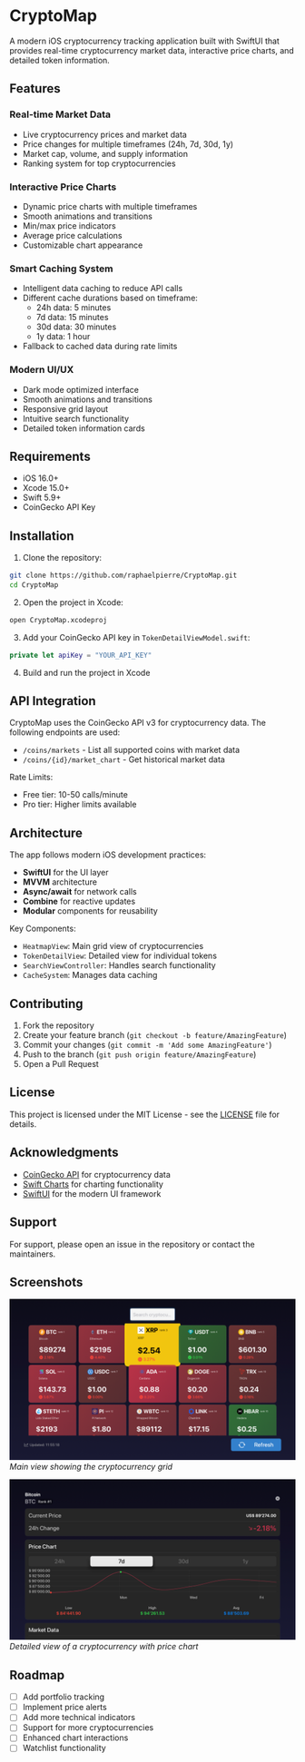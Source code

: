 # CryptoMap

A modern iOS cryptocurrency tracking application built with SwiftUI that provides real-time cryptocurrency market data, interactive price charts, and detailed token information.

## Features

### Real-time Market Data
- Live cryptocurrency prices and market data
- Price changes for multiple timeframes (24h, 7d, 30d, 1y)
- Market cap, volume, and supply information
- Ranking system for top cryptocurrencies

### Interactive Price Charts
- Dynamic price charts with multiple timeframes
- Smooth animations and transitions
- Min/max price indicators
- Average price calculations
- Customizable chart appearance

### Smart Caching System
- Intelligent data caching to reduce API calls
- Different cache durations based on timeframe:
  - 24h data: 5 minutes
  - 7d data: 15 minutes
  - 30d data: 30 minutes
  - 1y data: 1 hour
- Fallback to cached data during rate limits

### Modern UI/UX
- Dark mode optimized interface
- Smooth animations and transitions
- Responsive grid layout
- Intuitive search functionality
- Detailed token information cards

## Requirements

- iOS 16.0+
- Xcode 15.0+
- Swift 5.9+
- CoinGecko API Key

## Installation

1. Clone the repository:
```bash
git clone https://github.com/raphaelpierre/CryptoMap.git
cd CryptoMap
```

2. Open the project in Xcode:
```bash
open CryptoMap.xcodeproj
```

3. Add your CoinGecko API key in `TokenDetailViewModel.swift`:
```swift
private let apiKey = "YOUR_API_KEY"
```

4. Build and run the project in Xcode

## API Integration

CryptoMap uses the CoinGecko API v3 for cryptocurrency data. The following endpoints are used:

- `/coins/markets` - List all supported coins with market data
- `/coins/{id}/market_chart` - Get historical market data

Rate Limits:
- Free tier: 10-50 calls/minute
- Pro tier: Higher limits available

## Architecture

The app follows modern iOS development practices:

- **SwiftUI** for the UI layer
- **MVVM** architecture
- **Async/await** for network calls
- **Combine** for reactive updates
- **Modular** components for reusability

Key Components:
- `HeatmapView`: Main grid view of cryptocurrencies
- `TokenDetailView`: Detailed view for individual tokens
- `SearchViewController`: Handles search functionality
- `CacheSystem`: Manages data caching

## Contributing

1. Fork the repository
2. Create your feature branch (`git checkout -b feature/AmazingFeature`)
3. Commit your changes (`git commit -m 'Add some AmazingFeature'`)
4. Push to the branch (`git push origin feature/AmazingFeature`)
5. Open a Pull Request

## License

This project is licensed under the MIT License - see the [LICENSE](LICENSE) file for details.

## Acknowledgments

- [CoinGecko API](https://www.coingecko.com/api/documentation) for cryptocurrency data
- [Swift Charts](https://developer.apple.com/documentation/charts) for charting functionality
- [SwiftUI](https://developer.apple.com/xcode/swiftui/) for the modern UI framework

## Support

For support, please open an issue in the repository or contact the maintainers.

## Screenshots

![CryptoMap Main View](Simulator%20Screenshot%20-%20Apple%20TV%204K%20(3rd%20generation)%20(at%201080p)%20-%202025-03-07%20at%2011.57.19.png)
*Main view showing the cryptocurrency grid*

![CryptoMap Detail View](Simulator%20Screenshot%20-%20Apple%20TV%204K%20(3rd%20generation)%20(at%201080p)%20-%202025-03-07%20at%2011.57.53.png)
*Detailed view of a cryptocurrency with price chart*

## Roadmap

- [ ] Add portfolio tracking
- [ ] Implement price alerts
- [ ] Add more technical indicators
- [ ] Support for more cryptocurrencies
- [ ] Enhanced chart interactions
- [ ] Watchlist functionality 